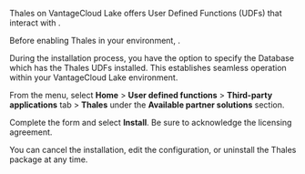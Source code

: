 Thales on VantageCloud Lake offers User Defined Functions (UDFs) that interact with .

Before enabling Thales in your environment, .

During the installation process, you have the option to specify the Database which has the Thales UDFs installed. This establishes seamless operation within your VantageCloud Lake environment.

From the menu, select **Home** > **User defined functions** > **Third-party applications** tab > **Thales** under the **Available partner solutions** section.

Complete the form and select **Install**. Be sure to acknowledge the licensing agreement.

You can cancel the installation, edit the configuration, or uninstall the Thales package at any time.

